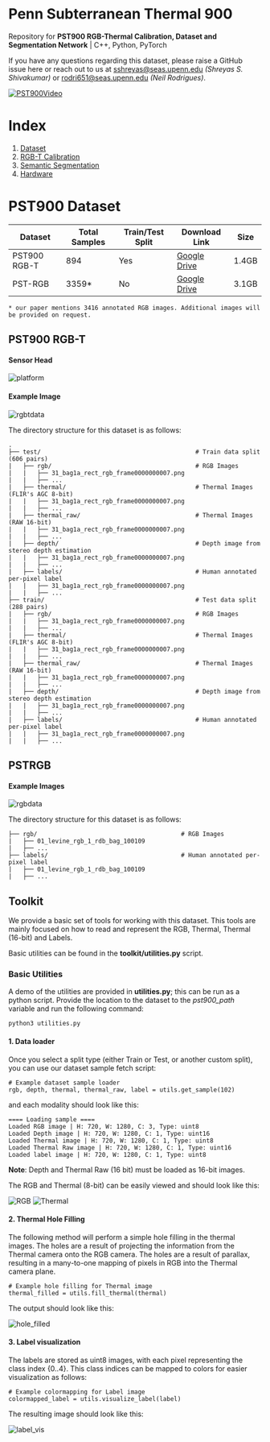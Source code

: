 # Penn Subterranean Thermal 900

Repository for **PST900 RGB-Thermal Calibration, Dataset and Segmentation Network** | C++, Python, PyTorch

If you have any questions regarding this dataset, please raise a GitHub issue here or reach out to us at sshreyas@seas.upenn.edu *(Shreyas S. Shivakumar)* or rodri651@seas.upenn.edu *(Neil Rodrigues)*.

[![PST900Video](http://img.youtube.com/vi/8nZ-uYN7BG0/0.jpg)](http://www.youtube.com/watch?v=8nZ-uYN7BG0)


# Index

1. [Dataset](/README.md)
2. [RGB-T Calibration](/RGBTCalibration.md)
3. [Semantic Segmentation](/SemanticSegmentation.md)
4. [Hardware](/HardwareSpec.md)

# PST900 Dataset

| Dataset  | Total Samples | Train/Test Split | Download Link | Size | 
| ------------- | ------------- | ------------ | ------------ | ------------ | 
| PST900 RGB-T  | 894  | Yes | [Google Drive](https://drive.google.com/file/d/1f4QT7RFfHIEMYW80jrbBs3qo5qjKou9M/view?usp=sharing) | 1.4GB | 
| PST-RGB   | 3359*  | No | [Google Drive](https://drive.google.com/file/d/1E455FCQ7CjE5VrYwr9msuNL8_5E5TTdn/view?usp=sharing) | 3.1GB | 

```
* our paper mentions 3416 annotated RGB images. Additional images will be provided on request.
```

## PST900 RGB-T

#### Sensor Head

![platform](/imgs/robotplatform.png)

#### Example Image

![rgbtdata](/imgs/pstrgbt.png)

The directory structure for this dataset is as follows:
```
.
├── test/                                           # Train data split (606 pairs)
|   ├── rgb/                                        # RGB Images 
|   |   ├── 31_bag1a_rect_rgb_frame0000000007.png   
|   |   ├── ...
|   ├── thermal/                                    # Thermal Images (FLIR's AGC 8-bit)
|   |   ├── 31_bag1a_rect_rgb_frame0000000007.png
|   |   ├── ...
|   ├── thermal_raw/                                # Thermal Images (RAW 16-bit)
|   |   ├── 31_bag1a_rect_rgb_frame0000000007.png
|   |   ├── ...
|   ├── depth/                                      # Depth image from stereo depth estimation
|   |   ├── 31_bag1a_rect_rgb_frame0000000007.png
|   |   ├── ...
|   ├── labels/                                     # Human annotated per-pixel label
|   |   ├── 31_bag1a_rect_rgb_frame0000000007.png
|   |   ├── ...
├── train/                                          # Test data split (288 pairs)
|   ├── rgb/                                        # RGB Images 
|   |   ├── 31_bag1a_rect_rgb_frame0000000007.png   
|   |   ├── ...
|   ├── thermal/                                    # Thermal Images (FLIR's AGC 8-bit)
|   |   ├── 31_bag1a_rect_rgb_frame0000000007.png
|   |   ├── ...
|   ├── thermal_raw/                                # Thermal Images (RAW 16-bit)
|   |   ├── 31_bag1a_rect_rgb_frame0000000007.png
|   |   ├── ...
|   ├── depth/                                      # Depth image from stereo depth estimation
|   |   ├── 31_bag1a_rect_rgb_frame0000000007.png
|   |   ├── ...
|   ├── labels/                                     # Human annotated per-pixel label
|   |   ├── 31_bag1a_rect_rgb_frame0000000007.png
|   |   ├── ...
```

## PSTRGB

#### Example Images

![rgbdata](/imgs/pstrgb.png)

The directory structure for this dataset is as follows:
```
├── rgb/                                        # RGB Images 
|   ├── 01_levine_rgb_1_rdb_bag_100109   
|   ├── ...
├── labels/                                     # Human annotated per-pixel label
|   ├── 01_levine_rgb_1_rdb_bag_100109
|   ├── ...
```


## Toolkit

We provide a basic set of tools for working with this dataset. This tools are mainly focused on how to read and represent the RGB, Thermal, Thermal (16-bit) and Labels.

Basic utilities can be found in the **toolkit/utilities.py** script.

### Basic Utilities

A demo of the utilities are provided in **utilities.py**; this can be run as a python script. Provide the location to the dataset to the *pst900_path* variable and run the following command:

```
python3 utilities.py
```

#### 1. Data loader

Once you select a split type (either Train or Test, or another custom split), you can use our dataset sample fetch script:

```
# Example dataset sample loader
rgb, depth, thermal, thermal_raw, label = utils.get_sample(102)
```

and each modality should look like this:
```
==== Loading sample ====
Loaded RGB image | H: 720, W: 1280, C: 3, Type: uint8
Loaded Depth image | H: 720, W: 1280, C: 1, Type: uint16
Loaded Thermal image | H: 720, W: 1280, C: 1, Type: uint8
Loaded Thermal Raw image | H: 720, W: 1280, C: 1, Type: uint16
Loaded label image | H: 720, W: 1280, C: 1, Type: uint8
```

**Note**: Depth and Thermal Raw (16 bit) must be loaded as 16-bit images.

The RGB and Thermal (8-bit) can be easily viewed and should look like this:

![RGB](/imgs/utils_rgb_loader.png)
![Thermal](/imgs/utils_thermal_loader.png)

#### 2. Thermal Hole Filling

The following method will perform a simple hole filling in the thermal images. The holes are a result of projecting the information from the Thermal camera onto the RGB camera. The holes are a result of parallax, resulting in a many-to-one mapping of pixels in RGB into the Thermal camera plane.

```
# Example hole filling for Thermal image
thermal_filled = utils.fill_thermal(thermal)
```

The output should look like this:

![hole_filled](/imgs/thermal_hole_filling.png)

#### 3. Label visualization

The labels are stored as uint8 images, with each pixel representing the class index {0..4}. This class indices can be mapped to colors for easier visualization as follows:

```
# Example colormapping for Label image
colormapped_label = utils.visualize_label(label)
```

The resulting image should look like this:

![label_vis](/imgs/utils_label_vis.png)
